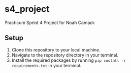 # s4_project
Practicum Sprint 4 Project for Noah Camack

## Setup
1. Clone this repository to your local machine.
2. Navigate to the repository directory in your terminal.
3. Install the required packages by running `pip install -r requirements.txt` in your terminal.
